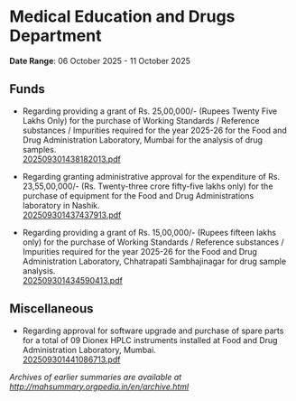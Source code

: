 # Medical Education and Drugs Department

**Date Range**: 06 October 2025 - 11 October 2025


## Funds
- Regarding providing a grant of Rs. 25,00,000/- (Rupees Twenty Five Lakhs Only) for the purchase of Working Standards / Reference substances / Impurities required for the year 2025-26 for the Food and Drug Administration Laboratory, Mumbai for the analysis of drug samples.\
  [202509301438182013.pdf](https://gr.maharashtra.gov.in/Site/Upload/Government%20Resolutions/English/202509301438182013.pdf)

- Regarding granting administrative approval for the expenditure of Rs. 23,55,00,000/- (Rs. Twenty-three crore fifty-five lakhs only) for the purchase of equipment for the Food and Drug Administrations laboratory in Nashik.\
  [202509301437437913.pdf](https://gr.maharashtra.gov.in/Site/Upload/Government%20Resolutions/English/202509301437437913.pdf)

- Regarding providing a grant of Rs. 15,00,000/- (Rupees fifteen lakhs only) for the purchase of Working Standards / Reference substances / Impurities required for the year 2025-26 for the Food and Drug Administration Laboratory, Chhatrapati Sambhajinagar for drug sample analysis.\
  [202509301434590413.pdf](https://gr.maharashtra.gov.in/Site/Upload/Government%20Resolutions/English/202509301434590413....pdf)

## Miscellaneous
- Regarding approval for software upgrade and purchase of spare parts for a total of 09 Dionex HPLC instruments installed at Food and Drug Administration Laboratory, Mumbai.\
  [202509301441086713.pdf](https://gr.maharashtra.gov.in/Site/Upload/Government%20Resolutions/English/202509301441086713.pdf)


*Archives of earlier summaries are available at http://mahsummary.orgpedia.in/en/archive.html*